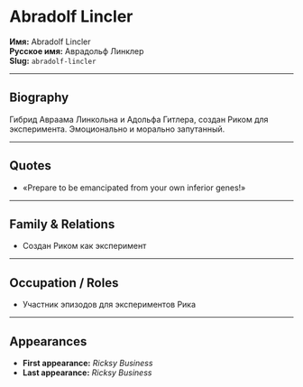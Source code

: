 # Abradolf Lincler

**Имя:** Abradolf Lincler  
**Русское имя:** Аврадольф Линклер  
**Slug:** `abradolf-lincler`

---

## Biography

Гибрид Авраама Линкольна и Адольфа Гитлера, создан Риком для эксперимента. Эмоционально и морально запутанный.

---

## Quotes

- «Prepare to be emancipated from your own inferior genes!»

---

## Family & Relations

- Создан Риком как эксперимент

---

## Occupation / Roles

- Участник эпизодов для экспериментов Рика

---

## Appearances

- **First appearance:** _Ricksy Business_
- **Last appearance:** _Ricksy Business_
